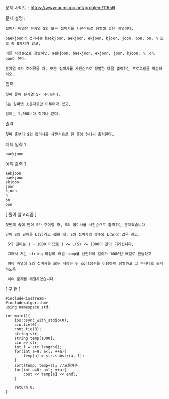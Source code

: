 문제 사이트 : https://www.acmicpc.net/problem/11656

문제 설명 :

    접미사 배열은 문자열 S의 모든 접미사를 사전순으로 정렬해 놓은 배열이다.

    baekjoon의 접미사는 baekjoon, aekjoon, ekjoon, kjoon, joon, oon, on, n 으로 총 8가지가 있고,
    
    이를 사전순으로 정렬하면, aekjoon, baekjoon, ekjoon, joon, kjoon, n, on, oon이 된다.

    문자열 S가 주어졌을 때, 모든 접미사를 사전순으로 정렬한 다음 출력하는 프로그램을 작성하시오.

입력

    첫째 줄에 문자열 S가 주어진다. 
    
    S는 알파벳 소문자로만 이루어져 있고,
    
    길이는 1,000보다 작거나 같다.

출력

    첫째 줄부터 S의 접미사를 사전순으로 한 줄에 하나씩 출력한다.

예제 입력 1 

    baekjoon

예제 출력 1 

    aekjoon
    baekjoon
    ekjoon
    joon
    kjoon
    n
    on
    oon
    
[ 풀이 알고리즘 ]

    첫번쨰 줄에 단어 S가 주어질 때, S의 접미사를 사전순으로 출력하는 문제였습니다.
    
    단어 S의 길이를 L(S)라고 했을 떄, S의 접미사의 갯수와 L(S)의 값은 같고, 
    
     S의 길이는 1 ~ 1000 이므로 1 <= L(S) <= 1000이 값이 되게됩니다,
     
     그래서 저는 string 타입의 배열 temp를 선언하여 길이가 1000인 배열로 만들었고
     
     해당 배열에 S의 접미사를 모두 저장한 뒤 sort함수를 이용하여 정렬하고 그 순서대로 출력하도록
     
     하여 문제를 해결하였습니다.
     
 [ 구 현 ]
 
    #include<iostream>
    #include<algorithm>
    using namespace std;

    int main(){
        ios::sync_with_stdio(0);
        cin.tie(0);
        cout.tie(0);
        string str;
        string temp[1000];
        cin >> str;
        int l = str.length();
        for(int a=0; a<l; ++a){
            temp[a] = str.substr(a, l); 
        }
        sort(temp, temp+l); //오름차순 
        for(int a=0; a<l; ++a){
            cout << temp[a] << endl;
        }

        return 0;
    }

